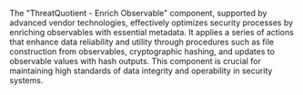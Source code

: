 The "ThreatQuotient - Enrich Observable" component, supported by advanced vendor technologies, effectively optimizes security processes by enriching observables with essential metadata. It applies a series of actions that enhance data reliability and utility through procedures such as file construction from observables, cryptographic hashing, and updates to observable values with hash outputs. This component is crucial for maintaining high standards of data integrity and operability in security systems.
